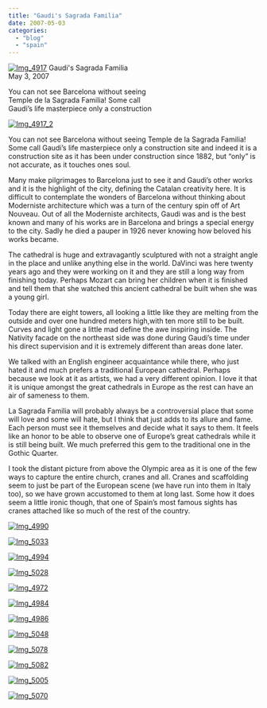 ```yaml
---
title: "Gaudi's Sagrada Familia"
date: 2007-05-03
categories: 
  - "blog"
  - "spain"
---
```


 [![Img_4917](https://pub-ac94b3f306b24c0dba4238943c97f2e1.r2.dev/soultravelers3/images/2008/03/23/img_4917.png "Img_4917")](https://pub-ac94b3f306b24c0dba4238943c97f2e1.r2.dev/photos/uncategorized/2008/03/23/img_4917.png) Gaudi's Sagrada Familia  
May 3, 2007

You can not see Barcelona without seeing  
Temple de la Sagrada Familia! Some call  
Gaudi’s life masterpiece only a construction  

<!--more-->

[![Img_4917_2](https://pub-ac94b3f306b24c0dba4238943c97f2e1.r2.dev/soultravelers3/images/2008/03/23/img_4917_2.png "Img_4917_2")](https://pub-ac94b3f306b24c0dba4238943c97f2e1.r2.dev/photos/uncategorized/2008/03/23/img_4917_2.png)

  
You can not see Barcelona without seeing Temple de la Sagrada Familia! Some call Gaudi’s life masterpiece only a construction site and indeed it is a construction site as it has been under construction since 1882, but “only” is not accurate, as it touches ones soul.

Many make pilgrimages to Barcelona just to see it and Gaudi’s other works and it is the highlight of the city, defining the Catalan creativity here. It is difficult to contemplate the wonders of Barcelona without thinking about Moderniste architecture which was a turn of the century spin off of Art Nouveau. Out of all the Moderniste architects, Gaudi was and is the best known and many of his works are in Barcelona and brings a special energy to the city. Sadly he died a pauper in 1926 never knowing how beloved his works became.

The cathedral is huge and extravagantly sculptured with not a straight angle in the place and unlike anything else in the world. DaVinci was here twenty years ago and they were working on it and they are still a long way from finishing today. Perhaps Mozart can bring her children when it is finished and tell them that she watched this ancient cathedral be built when she was a young girl.

Today there are eight towers, all looking a little like they are melting from the outside and over one hundred meters high,with ten more still to be built. Curves and light gone a little mad define the awe inspiring inside. The Nativity facade on the northeast side was done during Gaudi’s time under his direct supervision and it is extremely different than areas done later.

We talked with an English engineer acquaintance while there, who just hated it and much prefers a traditional European cathedral. Perhaps because we look at it as artists, we had a very different opinion. I love it that it is unique amongst the great cathedrals in Europe as the rest can have an air of sameness to them.

La Sagrada Familia will probably always be a controversial place that some will love and some will hate, but I think that just adds to its allure and fame. Each person must see it themselves and decide what it says to them. It feels like an honor to be able to observe one of Europe’s great cathedrals while it is still being built. We much preferred this gem to the traditional one in the Gothic Quarter.

I took the distant picture from above the Olympic area as it is one of the few ways to capture the entire church, cranes and all. Cranes and scaffolding seem to just be part of the European scene (we have run into them in Italy too), so we have grown accustomed to them at long last. Some how it does seem a little ironic though, that one of Spain’s most famous sights has cranes attached like so much of the rest of the country.

[![Img_4990](https://pub-ac94b3f306b24c0dba4238943c97f2e1.r2.dev/soultravelers3/images/2008/03/23/img_4990.png "Img_4990")](https://pub-ac94b3f306b24c0dba4238943c97f2e1.r2.dev/photos/uncategorized/2008/03/23/img_4990.png)

[![Img_5033](https://pub-ac94b3f306b24c0dba4238943c97f2e1.r2.dev/soultravelers3/images/2008/03/23/img_5033.png "Img_5033")](https://pub-ac94b3f306b24c0dba4238943c97f2e1.r2.dev/photos/uncategorized/2008/03/23/img_5033.png)

[![Img_4994](https://pub-ac94b3f306b24c0dba4238943c97f2e1.r2.dev/soultravelers3/images/2008/03/23/img_4994.png "Img_4994")](https://pub-ac94b3f306b24c0dba4238943c97f2e1.r2.dev/photos/uncategorized/2008/03/23/img_4994.png)

[![Img_5028](https://pub-ac94b3f306b24c0dba4238943c97f2e1.r2.dev/soultravelers3/images/2008/03/23/img_5028.png "Img_5028")](https://pub-ac94b3f306b24c0dba4238943c97f2e1.r2.dev/photos/uncategorized/2008/03/23/img_5028.png)

[![Img_4972](https://pub-ac94b3f306b24c0dba4238943c97f2e1.r2.dev/soultravelers3/images/2008/03/23/img_4972.png "Img_4972")](https://pub-ac94b3f306b24c0dba4238943c97f2e1.r2.dev/photos/uncategorized/2008/03/23/img_4972.png)

[![Img_4984](https://pub-ac94b3f306b24c0dba4238943c97f2e1.r2.dev/soultravelers3/images/2008/03/23/img_4984.png "Img_4984")](https://pub-ac94b3f306b24c0dba4238943c97f2e1.r2.dev/photos/uncategorized/2008/03/23/img_4984.png)

[![Img_4986](https://pub-ac94b3f306b24c0dba4238943c97f2e1.r2.dev/soultravelers3/images/2008/03/23/img_4986.png "Img_4986")](https://pub-ac94b3f306b24c0dba4238943c97f2e1.r2.dev/photos/uncategorized/2008/03/23/img_4986.png)

[![Img_5048](https://pub-ac94b3f306b24c0dba4238943c97f2e1.r2.dev/soultravelers3/images/2008/03/23/img_5048.png "Img_5048")](https://pub-ac94b3f306b24c0dba4238943c97f2e1.r2.dev/photos/uncategorized/2008/03/23/img_5048.png)

[![Img_5078](https://pub-ac94b3f306b24c0dba4238943c97f2e1.r2.dev/soultravelers3/images/2008/03/23/img_5078.png "Img_5078")](https://pub-ac94b3f306b24c0dba4238943c97f2e1.r2.dev/photos/uncategorized/2008/03/23/img_5078.png)

[![Img_5082](https://pub-ac94b3f306b24c0dba4238943c97f2e1.r2.dev/soultravelers3/images/2008/03/23/img_5082.png "Img_5082")](https://pub-ac94b3f306b24c0dba4238943c97f2e1.r2.dev/photos/uncategorized/2008/03/23/img_5082.png)

[![Img_5005](https://pub-ac94b3f306b24c0dba4238943c97f2e1.r2.dev/soultravelers3/images/2008/03/23/img_5005.png "Img_5005")](https://pub-ac94b3f306b24c0dba4238943c97f2e1.r2.dev/photos/uncategorized/2008/03/23/img_5005.png)

[![Img_5070](https://pub-ac94b3f306b24c0dba4238943c97f2e1.r2.dev/soultravelers3/images/2008/03/23/img_5070.png "Img_5070")](https://pub-ac94b3f306b24c0dba4238943c97f2e1.r2.dev/photos/uncategorized/2008/03/23/img_5070.png)

